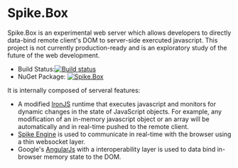 Spike.Box
=========

Spike.Box is an experimental web server which allows developers to directly data-bind remote client's DOM to server-side exercuted javascript. This project is not currently production-ready and is an exploratory study of the future of the web development.

* Build Status:[![Build status](https://ci.appveyor.com/api/projects/status/ja6fpmelifl4jeos?svg=true)](https://ci.appveyor.com/project/Kelindar/spike-box)
* NuGet Package: [![Spike.Box](https://img.shields.io/nuget/dt/Spike.Box.svg)](https://www.nuget.org/packages/Spike.Box/)


It is internally composed of serveral features:
 * A modified [IronJS](https://github.com/fholm/IronJS) runtime that executes javascript and monitors for dynamic changes in the state of JavaScript objects. For example, any modification of an in-memory javascript object or an array will be automatically and in real-time pushed to the remote client.
 * [Spike Engine](http://www.spike-engine.com) is used to communicate in real-time with the browser using a thin websocket layer.
 * Google's [AngularJs](https://angularjs.org) with a interoperability layer is used to data bind in-browser memory state to the DOM.
 
 
